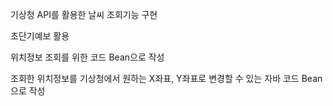 기상청 API를 활용한 날씨 조회기능 구현

초단기예보 활용

위치정보 조회를 위한 코드 Bean으로 작성

조회한 위치정보를 기상청에서 원하는 X좌표, Y좌표로 변경할 수 있는 자바 코드 Bean으로 작성
